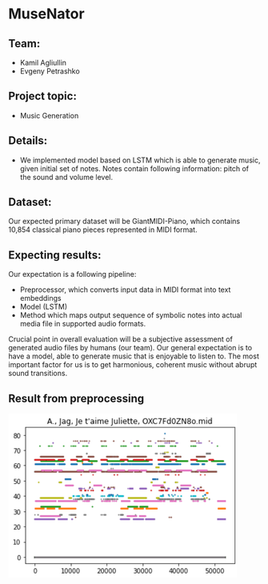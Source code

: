 # MuseNator

## Team:
- Kamil Agliullin
- Evgeny Petrashko

## Project topic:
- Music Generation

## Details:
- We implemented model based on LSTM which is able to generate music, given initial set of notes. Notes contain following information: pitch of the sound and volume level.

## Dataset:
Our expected primary dataset will be GiantMIDI-Piano, which contains 10,854 classical piano pieces represented in MIDI format.


## Expecting results:
Our expectation is a following pipeline:

- Preprocessor, which converts input data in MIDI format into text embeddings
- Model (LSTM)
- Method which maps output sequence of symbolic notes into actual media file in supported audio formats.

Crucial point in overall evaluation will be a subjective assessment of generated audio files by humans (our team). Our general expectation is to have a model, able to generate music that is enjoyable to listen to. The most important factor for us is to get harmonious, coherent music without abrupt sound transitions.


## Result from preprocessing

![alt text](presentation/image_2022-10-04_20-19-30.png)
